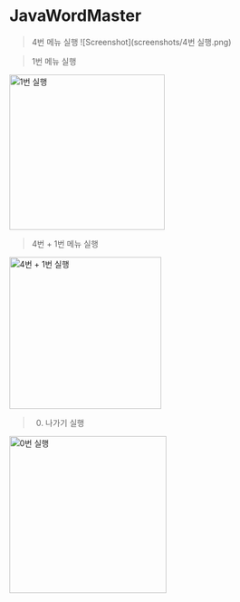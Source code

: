 # JavaWordMaster
> 4번 메뉴 실행
![Screenshot](screenshots/4번 실행.png)

> 1번 메뉴 실행
<img width="274" alt="1번 실행" src="https://user-images.githubusercontent.com/62330979/188071544-771ee3da-5d59-42a8-9985-6686e129a937.png">

> 4번 + 1번 메뉴 실행
<img width="268" alt="4번 + 1번 실행" src="https://user-images.githubusercontent.com/62330979/188071642-738cf35a-b966-4d86-9b90-a997f6ed6f6e.png">

> 0. 나가기 실행
<img width="277" alt="0번 실행" src="https://user-images.githubusercontent.com/62330979/188071702-c80a9ff1-909d-46b4-afb4-e2462455590d.png">
